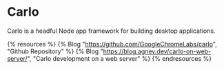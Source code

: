 # Carlo

Carlo is a headful Node app framework for building desktop applications.

{% resources %}
  {% Blog "https://github.com/GoogleChromeLabs/carlo", "Github Repository" %}
  {% Blog "https://blog.agney.dev/carlo-on-web-server/", "Carlo development on a web server" %}
{% endresources %}
